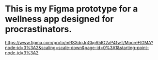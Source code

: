 # This is my Figma prototype for a wellness app designed for procrastinators.
https://www.figma.com/proto/mRSXdqJqGkgR5IO2aP4fwT/MooreFIGMA?node-id=3%3A2&scaling=scale-down&page-id=0%3A1&starting-point-node-id=3%3A2
